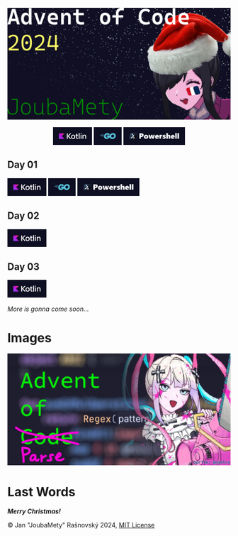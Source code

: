 ![Advent Of Code 2024, Joubamety (Ame-Cha with Xmas cap & French flag painted on her left cheek)](/media/banner-readme.webp)

<p align="center">
    <a href="/src/kotlin/kotlin.md"><img src="media/badge-kotlin.webp" style="height: 40px;"></a>
    <a href="/src/go/go.md"><img src="media/badge-go.webp" style="height: 40px;"></a>
    <a href="/src/powershell/powershell.md"><img src="media/badge-powershell.webp" style="height: 40px;"></a>
</p>

## **Day 01**

<p>
    <a href="/src/kotlin/src/01.kt"><img src="media/badge-kotlin.webp" style="height: 40px;"></a>
    <a href="/src/go/01/01.go"><img src="media/badge-go.webp" style="height: 40px;"></a>
    <a href="/src/powershell/01.ps1"><img src="media/badge-powershell.webp" style="height: 40px;"></a>
</p>

## **Day 02**

<p>
    <a href="/src/kotlin/src/02.kt"><img src="media/badge-kotlin.webp" style="height: 40px;"></a>
</p>

## **Day 03**

<p>
    <a href="/src/kotlin/src/03.kt"><img src="media/badge-kotlin.webp" style="height: 40px;"></a>
</p>

*More is gonna come soon...*

# Images

![truly Advent of Parse](/media/advent-of-parse.webp)

# Last Words

***Merry Christmas!***

©️ Jan "JoubaMety" Rašnovský 2024, [MIT License](/LICENSE)